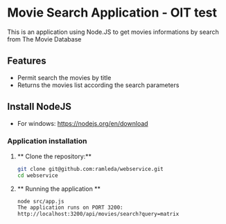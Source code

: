 # Movie Search Application - OIT test

This is an application using Node.JS to get movies informations by search from The Movie Database

## Features

- Permit search the movies by title
- Returns the movies list according the search parameters

## Install NodeJS
- For windows: https://nodejs.org/en/download

### Application installation

1. ** Clone the repository:**

   ```bash
   git clone git@github.com:ramleda/webservice.git
   cd webservice

2. ** Running the application ** 
   ```bash
   node src/app.js
   The application runs on PORT 3200:
   http://localhost:3200/api/movies/search?query=matrix